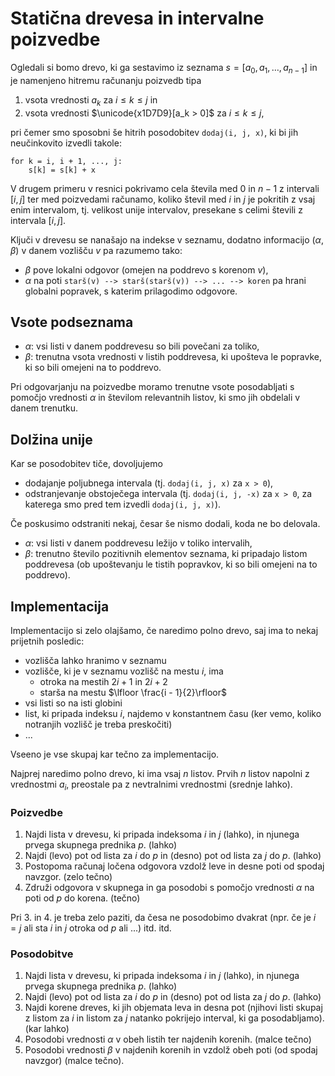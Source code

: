 # Statična drevesa in intervalne poizvedbe

Ogledali si bomo drevo, ki ga sestavimo iz seznama $s = [a_0, a_1, \dots, a_{n - 1}]$ in je namenjeno hitremu računanju poizvedb tipa

1. vsota vrednosti $a_k$ za $i\leq k\leq j$ in
2. vsota vrednosti $\unicode{x1D7D9}[a_k > 0]$ za $i\leq k\leq j$,

pri čemer smo sposobni še hitrih posodobitev `dodaj(i, j, x)`, ki bi jih neučinkovito izvedli takole:

```
for k = i, i + 1, ..., j:
    s[k] = s[k] + x
```

V drugem primeru v resnici pokrivamo cela števila med $0$ in $n - 1$ z intervali $[i, j]$ ter med poizvedami računamo, koliko
števil med $i$ in $j$ je pokritih z vsaj enim intervalom, tj. velikost unije intervalov, presekane s celimi števili z intervala $[i, j]$.

Ključi v drevesu se nanašajo na indekse v seznamu, dodatno informacijo $(\alpha, \beta)$ v danem vozlišču $v$ pa razumemo tako:

- $\beta$ pove lokalni odgovor (omejen na poddrevo s korenom $v$),
- $\alpha$ na poti `starš(v) --> starš(starš(v)) --> ... --> koren` pa hrani globalni popravek, s katerim prilagodimo odgovore.


## Vsote podseznama

- $\alpha$: vsi listi v danem poddrevesu so bili povečani za toliko,
- $\beta$: trenutna vsota vrednosti v listih poddrevesa, ki upošteva le popravke, ki so bili omejeni na to poddrevo.

Pri odgovarjanju na poizvedbe moramo trenutne vsote posodabljati s pomočjo vrednosti $\alpha$ in številom relevantnih listov, ki smo jih obdelali v danem trenutku.


## Dolžina unije


Kar se posodobitev tiče, dovoljujemo

- dodajanje poljubnega intervala (tj. `dodaj(i, j, x)` za `x > 0`),
- odstranjevanje obstoječega intervala (tj. `dodaj(i, j, -x)` za `x > 0`, za katerega smo pred tem izvedli `dodaj(i, j, x)`).

Če poskusimo odstraniti nekaj, česar še nismo dodali, koda ne bo delovala.

- $\alpha$: vsi listi v danem poddrevesu ležijo v toliko intervalih,
- $\beta$: trenutno število pozitivnih elementov seznama, ki pripadajo listom poddrevesa (ob upoštevanju le tistih popravkov, ki so bili omejeni na to poddrevo).


## Implementacija

Implementacijo si zelo olajšamo, če naredimo polno drevo, saj ima to nekaj prijetnih posledic:

- vozlišča lahko hranimo v seznamu
- vozlišče, ki je v seznamu vozlišč na mestu $i$, ima
    - otroka na mestih $2i + 1$ in $2i + 2$
    - starša na mestu $\lfloor \frac{i - 1}{2}\rfloor$
- vsi listi so na isti globini
- list, ki pripada indeksu $i$, najdemo v konstantnem času (ker vemo, koliko notranjih vozlišč je treba preskočiti)
- ...

Vseeno je vse skupaj kar tečno za implementacijo.

Najprej naredimo polno drevo, ki ima vsaj $n$ listov. Prvih $n$ listov napolni z vrednostmi $a_i$, preostale pa z nevtralnimi vrednostmi (srednje lahko).

### Poizvedbe

1. Najdi lista v drevesu, ki pripada indeksoma $i$ in $j$ (lahko), in njunega prvega skupnega prednika $p$. (lahko)
2. Najdi (levo) pot od lista za $i$ do $p$ in (desno) pot od lista za $j$ do $p$. (lahko)
3. Postopoma računaj ločena odgovora vzdolž leve in desne poti od spodaj navzgor. (zelo tečno)
4. Združi odgovora v skupnega in ga posodobi s pomočjo vrednosti $\alpha$ na poti od $p$ do korena. (tečno)

Pri 3. in 4. je treba zelo paziti, da česa ne posodobimo dvakrat (npr. če je $i = j$ ali sta $i$ in $j$ otroka od $p$ ali ...) itd. itd.

### Posodobitve

1. Najdi lista v drevesu, ki pripada indeksoma $i$ in $j$ (lahko), in njunega prvega skupnega prednika $p$. (lahko)
2. Najdi (levo) pot od lista za $i$ do $p$ in (desno) pot od lista za $j$ do $p$. (lahko)
3. Najdi korene dreves, ki jih objemata leva in desna pot (njihovi listi skupaj z listom za $i$ in listom za $j$ natanko pokrijejo interval, ki ga posodabljamo). (kar lahko)
4. Posodobi vrednosti $\alpha$ v obeh listih ter najdenih korenih. (malce tečno)
5. Posodobi vrednosti $\beta$ v najdenih korenih in vzdolž obeh poti (od spodaj navzgor) (malce tečno).








